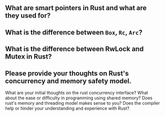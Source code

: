 ## What are smart pointers in Rust and what are they used for?


## What is the difference between `Box`, `Rc`, `Arc`?


## What is the difference between RwLock and Mutex in Rust?


## Please provide your thoughts on Rust's concurrency and memory safety model. 

What are your initial thoughts on the rust concurrency interface? What about the ease or difficulty in programming using shared memory? Does rust's memory and threading model makes sense to you? Does the compiler help or hinder your
understanding and experience with Rust?